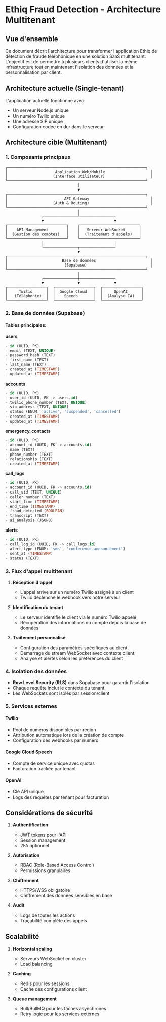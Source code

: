 # Ethiq Fraud Detection - Architecture Multitenant

## Vue d'ensemble

Ce document décrit l'architecture pour transformer l'application Ethiq de détection de fraude téléphonique en une solution SaaS multitenant. L'objectif est de permettre à plusieurs clients d'utiliser la même infrastructure tout en maintenant l'isolation des données et la personnalisation par client.

## Architecture actuelle (Single-tenant)

L'application actuelle fonctionne avec:
- Un serveur Node.js unique
- Un numéro Twilio unique
- Une adresse SIP unique
- Configuration codée en dur dans le serveur

## Architecture cible (Multitenant)

### 1. Composants principaux

```
┌─────────────────────────────────────────────────────────────┐
│                     Application Web/Mobile                    │
│                    (Interface utilisateur)                    │
└─────────────────────────────────────────────────────────────┘
                                │
                                ▼
┌─────────────────────────────────────────────────────────────┐
│                         API Gateway                           │
│                    (Auth & Routing)                           │
└─────────────────────────────────────────────────────────────┘
                                │
                ┌───────────────┴───────────────┐
                ▼                               ▼
┌──────────────────────────┐    ┌──────────────────────────┐
│    API Management        │    │   Serveur WebSocket      │
│  (Gestion des comptes)   │    │  (Traitement d'appels)   │
└──────────────────────────┘    └──────────────────────────┘
                │                               │
                └───────────────┬───────────────┘
                                ▼
┌─────────────────────────────────────────────────────────────┐
│                        Base de données                        │
│                         (Supabase)                            │
└─────────────────────────────────────────────────────────────┘
                                │
                ┌───────────────┼───────────────┐
                ▼               ▼               ▼
┌─────────────────┐  ┌─────────────────┐  ┌─────────────────┐
│     Twilio      │  │  Google Cloud   │  │     OpenAI      │
│   (Téléphonie)  │  │    Speech       │  │  (Analyse IA)   │
└─────────────────┘  └─────────────────┘  └─────────────────┘
```

### 2. Base de données (Supabase)

#### Tables principales:

**users**
```sql
- id (UUID, PK)
- email (TEXT, UNIQUE)
- password_hash (TEXT)
- first_name (TEXT)
- last_name (TEXT)
- created_at (TIMESTAMP)
- updated_at (TIMESTAMP)
```

**accounts**
```sql
- id (UUID, PK)
- user_id (UUID, FK -> users.id)
- twilio_phone_number (TEXT, UNIQUE)
- sip_address (TEXT, UNIQUE)
- status (ENUM: 'active', 'suspended', 'cancelled')
- created_at (TIMESTAMP)
- updated_at (TIMESTAMP)
```

**emergency_contacts**
```sql
- id (UUID, PK)
- account_id (UUID, FK -> accounts.id)
- name (TEXT)
- phone_number (TEXT)
- relationship (TEXT)
- created_at (TIMESTAMP)
```

**call_logs**
```sql
- id (UUID, PK)
- account_id (UUID, FK -> accounts.id)
- call_sid (TEXT, UNIQUE)
- caller_number (TEXT)
- start_time (TIMESTAMP)
- end_time (TIMESTAMP)
- fraud_detected (BOOLEAN)
- transcript (TEXT)
- ai_analysis (JSONB)
```

**alerts**
```sql
- id (UUID, PK)
- call_log_id (UUID, FK -> call_logs.id)
- alert_type (ENUM: 'sms', 'conference_announcement')
- sent_at (TIMESTAMP)
- status (TEXT)
```

### 3. Flux d'appel multitenant

1. **Réception d'appel**
   - L'appel arrive sur un numéro Twilio assigné à un client
   - Twilio déclenche le webhook vers notre serveur

2. **Identification du tenant**
   - Le serveur identifie le client via le numéro Twilio appelé
   - Récupération des informations du compte depuis la base de données

3. **Traitement personnalisé**
   - Configuration des paramètres spécifiques au client
   - Démarrage du stream WebSocket avec contexte client
   - Analyse et alertes selon les préférences du client

### 4. Isolation des données

- **Row Level Security (RLS)** dans Supabase pour garantir l'isolation
- Chaque requête inclut le contexte du tenant
- Les WebSockets sont isolés par session/client

### 5. Services externes

#### Twilio
- Pool de numéros disponibles par région
- Attribution automatique lors de la création de compte
- Configuration des webhooks par numéro

#### Google Cloud Speech
- Compte de service unique avec quotas
- Facturation trackée par tenant

#### OpenAI
- Clé API unique
- Logs des requêtes par tenant pour facturation

## Considérations de sécurité

1. **Authentification**
   - JWT tokens pour l'API
   - Session management
   - 2FA optionnel

2. **Autorisation**
   - RBAC (Role-Based Access Control)
   - Permissions granulaires

3. **Chiffrement**
   - HTTPS/WSS obligatoire
   - Chiffrement des données sensibles en base

4. **Audit**
   - Logs de toutes les actions
   - Traçabilité complète des appels

## Scalabilité

1. **Horizontal scaling**
   - Serveurs WebSocket en cluster
   - Load balancing

2. **Caching**
   - Redis pour les sessions
   - Cache des configurations client

3. **Queue management**
   - Bull/BullMQ pour les tâches asynchrones
   - Retry logic pour les services externes 